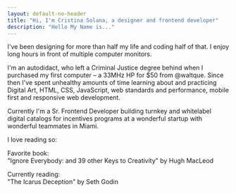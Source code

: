 ```yaml
---
layout: default-no-header
title: "Hi, I'm Cristina Solana, a designer and frontend developer"
description: "Hello My Name is..."
---
```


I've been designing for more than half my life and coding half of that. I enjoy long hours in front of multiple computer monitors.

I'm an autodidact, who left a Criminal Justice degree behind when I purchased my first computer – a 33MHz HP for $50 from @waltque. Since then I've spent unhealthy amounts of time learning about and practicing Digital Art, HTML, CSS, JavaScript, web standards and performance, mobile first and responsive web development.

Currently I'm a Sr. Frontend Developer building turnkey and whitelabel digital catalogs for incentives programs at a wonderful startup with wonderful teammates in Miami.

I love reading so:

Favorite book:  
"Ignore Everybody: and 39 other Keys to Creativity" by Hugh MacLeod

Currently reading:  
"The Icarus Deception" by Seth Godin
